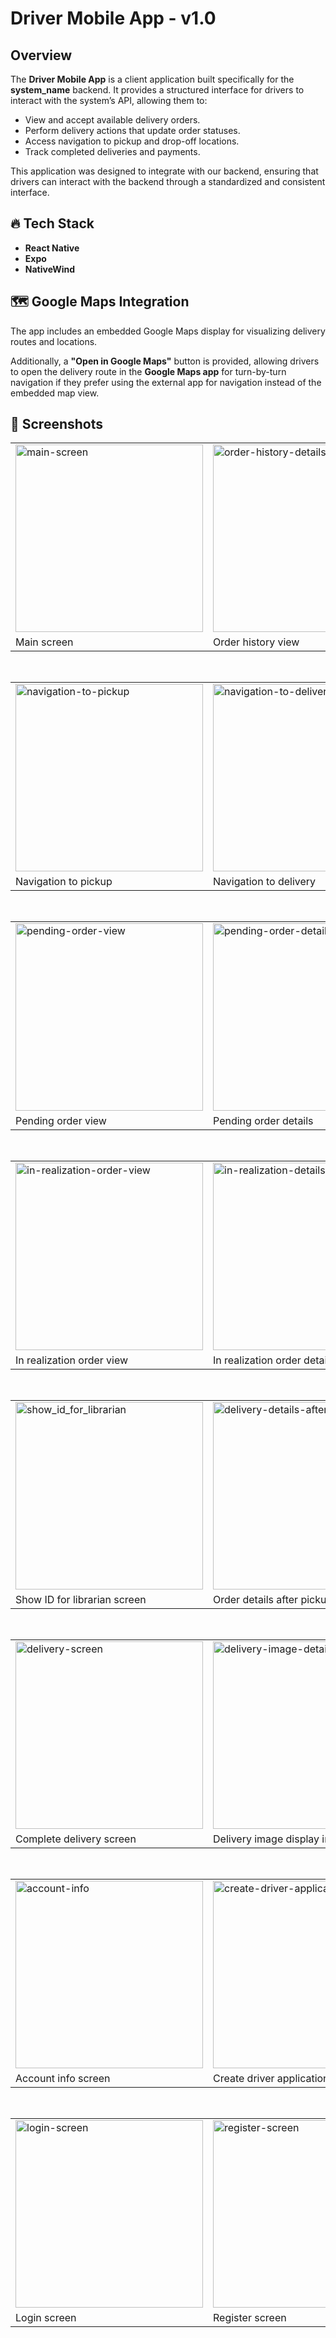 # Driver Mobile App - v1.0

## Overview  

The **Driver Mobile App** is a client application built specifically for the **system_name** backend. It provides a structured interface for drivers to interact with the system’s API, allowing them to:

- View and accept available delivery orders.
- Perform delivery actions that update order statuses.
- Access navigation to pickup and drop-off locations.
- Track completed deliveries and payments.

This application was designed to integrate with our backend, ensuring that drivers can interact with the backend through a standardized and consistent interface.

## 🔥 **Tech Stack**

- **React Native**
- **Expo**
- **NativeWind**

## 🗺️ **Google Maps Integration**  

The app includes an embedded Google Maps display for visualizing delivery routes and locations. 

Additionally, a **"Open in Google Maps"** button is provided, allowing drivers to open the delivery route in the **Google Maps app** for turn-by-turn navigation if they prefer using the external app for navigation instead of the embedded map view.  

## 📸 Screenshots

<table>
  <tr>
    <td><img src="docs/screenshots/main-screen.png" alt="main-screen" width="300"/></td>
    <td><img src="docs/screenshots/order-history-details.png" alt="order-history-details" width="300"/></td>
  </tr>
  <tr>
    <td>Main screen</td>
    <td>Order history view</td>
  </tr>
</table>

<br>

<table>
  <tr>
    <td><img src="docs/screenshots/navigation-to-pickup.png" alt="navigation-to-pickup" width="300"/></td>
    <td><img src="docs/screenshots/navigation-to-delivery.png" alt="navigation-to-delivery" width="300"/></td>
  </tr>
  <tr>
    <td>Navigation to pickup</td>
    <td>Navigation to delivery</td>
  </tr>
</table>

<br>

<table>
  <tr>
    <td><img src="docs/screenshots/pending-order-view.png" alt="pending-order-view" width="300"/></td>
    <td><img src="docs/screenshots/pending-order-details.png" alt="pending-order-details" width="300"/></td>
  </tr>
  <tr>
    <td>Pending order view</td>
    <td>Pending order details</td>
  </tr>
</table>

<br>

<table>
  <tr>
    <td><img src="docs/screenshots/in-realization-order-view.png" alt="in-realization-order-view" width="300"/></td>
    <td><img src="docs/screenshots/in-realization-details.png" alt="in-realization-details" width="300"/></td>
  </tr>
  <tr>
    <td>In realization order view</td>
    <td>In realization order details</td>
  </tr>
</table>

<br>

<table>
  <tr>
    <td><img src="docs/screenshots/show_id_for_librarian.png" alt="show_id_for_librarian" width="300"/></td>
    <td><img src="docs/screenshots/delivery-details-after-pickup.png" alt="delivery-details-after-pickup" width="300"/></td>
  </tr>
  <tr>
    <td>Show ID for librarian screen</td>
    <td>Order details after pickup</td>
  </tr>
</table>

<br>

<table>
  <tr>
    <td><img src="docs/screenshots/delivery-screen.png" alt="delivery-screen" width="300"/></td>
    <td><img src="docs/screenshots/delivery-image-details.png" alt="delivery-image-details" width="300"/></td>
  </tr>
  <tr>
    <td>Complete delivery screen</td>
    <td>Delivery image display in order history</td>
  </tr>
</table>

<br>

<table>
  <tr>
    <td><img src="docs/screenshots/account-info.png" alt="account-info" width="300"/></td>
    <td><img src="docs/screenshots/create-driver-application.png" alt="create-driver-application" width="300"/></td>
  </tr>
  <tr>
    <td>Account info screen</td>
    <td>Create driver application view</td>
  </tr>
</table>

<br>

<table>
  <tr>
    <td><img src="docs/screenshots/login-screen.png" alt="login-screen" width="300"/></td>
    <td><img src="docs/screenshots/register-screen.png" alt="register-screen" width="300"/></td>
  </tr>
  <tr>
    <td>Login screen</td>
    <td>Register screen</td>
  </tr>
</table>
